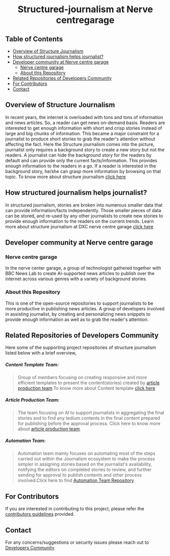 <h1 align="center">Structured-journalism at Nerve centregarage</h1>

## Table of Contents

* [Overview of Structure Journalism](#Overview-of-Structure-Journalism)
* [How structured journalism helps journalist\?](#How-structured-journalism-helps-journalist)
* [Developer community at Nerve centre garage](#Developer-community-at-Nerve-centre-garage)
  * [Nerve centre garage](#Nerve-centre-garage)
  * [About this Repository](#About-this-Repository)
* [Related Repositories of Developers Community](#Related-repositories-of-developers-community)
* [For Contributors](#For-contributors)
* [Contact](#contact)

## Overview of Structure Journalism

In recent years, the internet is overloaded with tons and tons of information and news articles. So, a reader can get news on-demand basis. Readers are interested to get enough information with short and crisp stories instead of large and big chunks of information. This became a major constraint for a journalist to produce short stories to grab the reader's attention without affecting the fact. Here the Structure journalism comes into the picture, journalist only requires a background story to create a new story but not the readers. A journalist can hide the background story for the readers by default and can provide only the current facts/information. This provides enough information to the readers in a go. If a reader is interested in the background story, he/she can grasp more information by browsing on that topic. To know more about structure journalism [click here](https://github.com/nervecentergarage/structured-journalism-developer-community/wiki/1.-Home#future-of-journalism-structured-journalism)

## How structured journalism helps journalist\?

In structured journalism, stories are broken into numerous smaller data that can provide information/facts independently. Those smaller pieces of data can be stored, and re-used by any other journalists to create new stories to provide enough information to the readers on the current trends. Learn more about structure journalism at DXC nerve centre garage [click here](https://github.com/nervecentergarage/structured-journalism-developer-community/wiki/2.-Structured--Journalism-at-DXC-Nerve-centre-garage)

## Developer community at Nerve centre garage

### Nerve centre garage

In the nerve center garage, a group of technologist gathered together with BBC News Lab to create AI-supported news articles to publish over the internet across various genres with a variety of background stories. 

### About this Repository

This is one of the open-source repositories to support journalists to be more productive in publishing news articles. A group of developers involved in assisting journalist,  by creating and personalizing news snippets to provide enough information as well as to grab the reader's attention.

## Related Repositories of Developers Community

Here some of the supporting project repositories of structure journalism listed below with a brief overview,

##### Content Template Team:

> Group of members focusing on creating responsive and more efficient templates to present the content(stories) created by [article production team](https://github.com/nervecentergarage/structured-journalism-article-production).To know more about Content template [click here](https://github.com/nervecentergarage/structured-journalism-content-templates)

##### Article Production Team:

> The team focusing on AI to support journalists in aggregating the final stories and to find any tedium contents in the final content prepared for publishing before the approval process. Click here to know more about [article production team](https://github.com/nervecentergarage/structured-journalism-article-production).

##### Automation Team:

> Automation team mainly focuses on automating most of the steps carried out within the Journalism ecosystem to make the process simpler in assigning stories based on the journalist's availability, notifying the editors on completed stories to review, and further sending for approval to publish contents and other process involved.Click here to find [Automation Team Repository](https://github.com/nervecentergarage/structured-journalism-automation)

## For Contributors

If you are interested in contributing to this project, please refer the [contributors guidelines](https://github.com/nervecentergarage/structured-journalism-developer-community/blob/main/Contributors.md) provided.

## Contact

For any concerns/suggestions or security issues please reach out to [Developers Community](https://github.com/nervecentergarage/structured-journalism-developer-community/blob/main/Team%20members.md)
